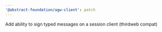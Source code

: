 ```yaml
---
'@abstract-foundation/agw-client': patch
---
```


Add ability to sign typed messages on a session client (thirdweb compat)

